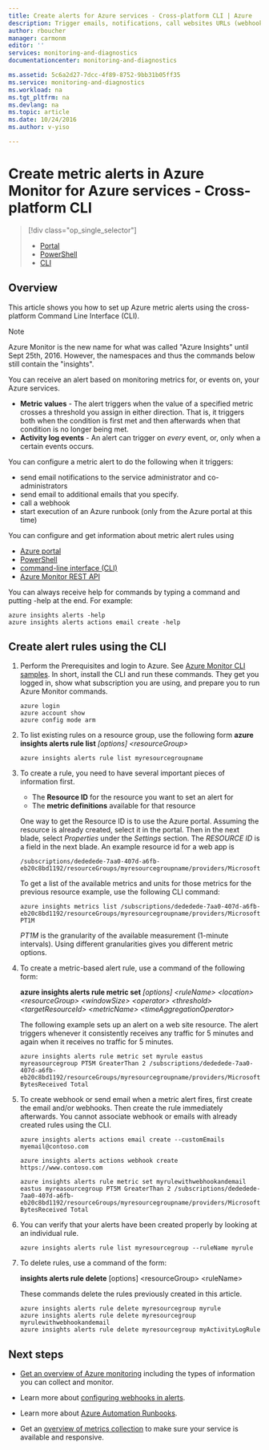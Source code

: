```yaml
---
title: Create alerts for Azure services - Cross-platform CLI | Azure
description: Trigger emails, notifications, call websites URLs (webhooks), or automation when the conditions you specify are met.
author: rboucher
manager: carmonm
editor: ''
services: monitoring-and-diagnostics
documentationcenter: monitoring-and-diagnostics

ms.assetid: 5c6a2d27-7dcc-4f89-8752-9bb31b05ff35
ms.service: monitoring-and-diagnostics
ms.workload: na
ms.tgt_pltfrm: na
ms.devlang: na
ms.topic: article
ms.date: 10/24/2016
ms.author: v-yiso

---
```

# Create metric alerts in Azure Monitor for Azure services - Cross-platform CLI
> [!div class="op_single_selector"]
>- [Portal](./insights-alerts-portal.md)
>- [PowerShell](./insights-alerts-powershell.md)
>- [CLI](./insights-alerts-command-line-interface.md) 

## Overview
This article shows you how to set up Azure metric alerts using the cross-platform Command Line Interface (CLI).

> [!NOTE]
> Azure Monitor is the new name for what was called "Azure Insights" until Sept 25th, 2016. However, the namespaces and thus the commands below still contain the "insights".
> 
> 

You can receive an alert based on monitoring metrics for, or events on, your Azure services.

- **Metric values** - The alert triggers when the value of a specified metric crosses a threshold you assign in either direction. That is, it triggers both when the condition is first met and then afterwards when that condition is no longer being met.    
- **Activity log events** - An alert can trigger on *every* event, or, only when a certain events occurs. 

You can configure a metric alert to do the following when it triggers:

- send email notifications to the service administrator and co-administrators
- send email to additional emails that you specify.
- call a webhook
- start execution of an Azure runbook (only from the Azure portal at this time) 

You can configure and get information about metric alert rules using

- [Azure portal](./insights-alerts-portal.md)
- [PowerShell](./insights-alerts-powershell.md) 
- [command-line interface (CLI)](./insights-alerts-command-line-interface.md) 
- [Azure Monitor REST API](https://msdn.microsoft.com/library/azure/dn931945.aspx)

You can always receive help for commands by typing a command and putting -help at the end. For example:

```console
azure insights alerts -help
azure insights alerts actions email create -help
```

## Create alert rules using the CLI
1. Perform the Prerequisites and login to Azure. See [Azure Monitor CLI samples](./insights-cli-samples.md). In short, install the CLI and run these commands. They get you logged in, show what subscription you are using, and prepare you to run Azure Monitor commands.

    ```console
    azure login
    azure account show
    azure config mode arm 

    ```

2.  To list existing rules on a resource group, use the following form 
    **azure insights alerts rule list** *[options] &lt;resourceGroup&gt;*

    ```console
    azure insights alerts rule list myresourcegroupname

    ```
3. To create a rule, you need to have several important pieces of information first. 
    - The **Resource ID** for the resource you want to set an alert for
    - The **metric definitions** available for that resource

    One way to get the Resource ID is to use the Azure portal. Assuming the resource is already created, select it in the portal. Then in the next blade, select *Properties* under the *Settings* section. The *RESOURCE ID* is a field in the next blade. 
    An example resource id for a web app is 

     ```console
     /subscriptions/dededede-7aa0-407d-a6fb-eb20c8bd1192/resourceGroups/myresourcegroupname/providers/Microsoft.Web/sites/mywebsitename
     ```

    To get a list of the available metrics and units for those metrics for the previous resource example, use the following CLI command:  

    ```console
    azure insights metrics list /subscriptions/dededede-7aa0-407d-a6fb-eb20c8bd1192/resourceGroups/myresourcegroupname/providers/Microsoft.Web/sites/mywebsitename PT1M 
      ```

     *PT1M* is the granularity of the available measurement (1-minute intervals). Using different granularities gives you different metric options.
4. To create a metric-based alert rule, use a command of the following form:

    **azure insights alerts rule metric set** *[options] &lt;ruleName&gt; &lt;location&gt; &lt;resourceGroup&gt; &lt;windowSize&gt; &lt;operator&gt; &lt;threshold&gt; &lt;targetResourceId&gt; &lt;metricName&gt; &lt;timeAggregationOperator&gt;*

    The following example sets up an alert on a web site resource. The alert triggers whenever it consistently receives any traffic for 5 minutes and again when it receives no traffic for 5 minutes. 

    ```console
    azure insights alerts rule metric set myrule eastus myreasourcegroup PT5M GreaterThan 2 /subscriptions/dededede-7aa0-407d-a6fb-eb20c8bd1192/resourceGroups/myresourcegroupname/providers/Microsoft.Web/sites/mywebsitename BytesReceived Total

    ```
5. To create webhook or send email when a metric alert fires, first create the email and/or webhooks. Then create the rule immediately afterwards. You cannot associate webhook or emails with already created rules using the CLI.

    ```console
    azure insights alerts actions email create --customEmails myemail@contoso.com

    azure insights alerts actions webhook create https://www.contoso.com

    azure insights alerts rule metric set myrulewithwebhookandemail eastus myreasourcegroup PT5M GreaterThan 2 /subscriptions/dededede-7aa0-407d-a6fb-eb20c8bd1192/resourceGroups/myresourcegroupname/providers/Microsoft.Web/sites/mywebsitename BytesReceived Total
    ```

6. You can verify that your alerts have been created properly by looking at an individual rule.

    ```console
    azure insights alerts rule list myresourcegroup --ruleName myrule
    ```

8. To delete rules, use a command of the form: 

    **insights alerts rule delete** [options] &lt;resourceGroup&gt; &lt;ruleName&gt;

    These commands delete the rules previously created in this article.

    ```console
    azure insights alerts rule delete myresourcegroup myrule
    azure insights alerts rule delete myresourcegroup myrulewithwebhookandemail
    azure insights alerts rule delete myresourcegroup myActivityLogRule
    ```

## Next steps

* [Get an overview of Azure monitoring](./monitoring-overview.md) including the types of information you can collect and monitor.
* Learn more about [configuring webhooks in alerts](./insights-webhooks-alerts.md).

* Learn more about [Azure Automation Runbooks](../automation/automation-starting-a-runbook.md).

* Get an [overview of metrics collection](./insights-how-to-customize-monitoring.md) to make sure your service is available and responsive.